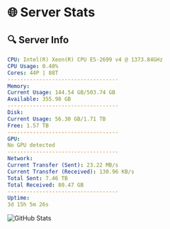 # 🌐 Server Stats
## 🔍 Server Info
```yaml
CPU: Intel(R) Xeon(R) CPU E5-2699 v4 @ 1373.84GHz
CPU Usage: 0.40%
Cores: 44P | 88T
-----------------------------------
Memory:
Current Usage: 144.54 GB/503.74 GB
Available: 355.98 GB
-----------------------------------
Disk:
Current Usage: 56.30 GB/1.71 TB
Free: 1.57 TB
-----------------------------------
GPU:
No GPU detected
-----------------------------------
Network:
Current Transfer (Sent): 23.22 MB/s
Current Transfer (Received): 130.96 KB/s
Total Sent: 7.46 TB
Total Received: 80.47 GB
-----------------------------------
Uptime:
3d 15h 5m 26s
```
![GitHub Stats](https://img.shields.io/badge/Updated-2025-03-11_12:28:15-blue)
